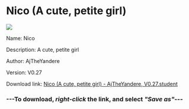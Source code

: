# Nico (A cute, petite girl)

<img src = "https://raw.githubusercontent.com/Arbiter1223/Koukou-Gurashi-Custom-Students/master/Students/Files/Nico%20(A%20cute%2C%20petite%20girl).png">

Name: Nico

Description: A cute, petite girl

Author: AjTheYandere

Version: V0.27

Download link: <a href="https://raw.githubusercontent.com/Arbiter1223/Koukou-Gurashi-Custom-Students/master/Students/Files/Nico%20(A%20cute%2C%20petite%20girl)%20-%20AjTheYandere%2C%20V0.27.student">Nico (A cute, petite girl) - AjTheYandere, V0.27.student</a>

### ---**To download, _right-click_ the link, and select _"Save as"_**---

